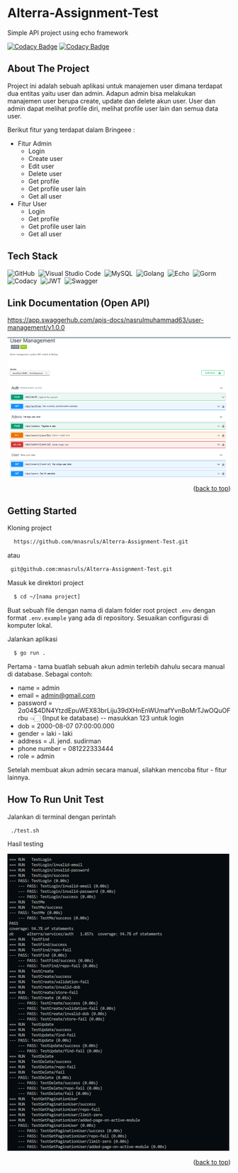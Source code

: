 # Alterra-Assignment-Test

Simple API project using echo framework

[![Codacy Badge](https://app.codacy.com/project/badge/Grade/76ac347865d54ef7a929f9b17e98a34d)](https://www.codacy.com/gh/mnasruls/Alterra-Assignment-Test/dashboard?utm_source=github.com&amp;utm_medium=referral&amp;utm_content=mnasruls/Alterra-Assignment-Test&amp;utm_campaign=Badge_Grade)
[![Codacy Badge](https://app.codacy.com/project/badge/Coverage/76ac347865d54ef7a929f9b17e98a34d)](https://www.codacy.com/gh/mnasruls/Alterra-Assignment-Test/dashboard?utm_source=github.com&utm_medium=referral&utm_content=mnasruls/Alterra-Assignment-Test&utm_campaign=Badge_Coverage)


## About The Project

Project ini adalah sebuah aplikasi untuk manajemen user dimana terdapat dua entitas yaitu user dan admin. Adapun admin bisa melakukan manajemen user berupa create, update dan delete akun user. User dan admin dapat melihat profile diri, melihat profile user lain dan semua data user.

Berikut fitur yang terdapat dalam Bringeee :

- Fitur Admin
    - Login
    - Create user
    - Edit user
    - Delete user
    - Get profile
    - Get profile user lain
    - Get all user
- Fitur User
    - Login
    - Get profile
    - Get profile user lain
    - Get all user

## Tech Stack

![GitHub](https://img.shields.io/badge/-GitHub-05122A?style=flat&logo=github)&nbsp;
![Visual Studio Code](https://img.shields.io/badge/-Visual%20Studio%20Code-05122A?style=flat&logo=visual-studio-code&logoColor=007ACC)&nbsp;
![MySQL](https://img.shields.io/badge/-MySQL-05122A?style=flat&logo=mysql&logoColor=4479A1)&nbsp;
![Golang](https://img.shields.io/badge/-Golang-05122A?style=flat&logo=go&logoColor=4479A1)&nbsp;
![Echo](https://img.shields.io/badge/-Echo-05122A?style=flat&logo=go)&nbsp;
![Gorm](https://img.shields.io/badge/-Gorm-05122A?style=flat&logo=go)&nbsp;
![Codacy](https://img.shields.io/badge/-Codacy-05122A?style=flat&logo=codacy)&nbsp;
![JWT](https://img.shields.io/badge/-JWT-05122A?style=flat&logo=jwt)&nbsp;
![Swagger](https://img.shields.io/badge/-Swagger-05122A?style=flat&logo=swagger)&nbsp;

## Link Documentation (Open API)
https://app.swaggerhub.com/apis-docs/nasrulmuhammad63/user-management/v1.0.0

<img src="images/swagger.png">
<p align="right">(<a href="#top">back to top</a>)</p>

## Getting Started

Kloning project
```bash
  https://github.com/mnasruls/Alterra-Assignment-Test.git
```
atau
```bash
 git@github.com:mnasruls/Alterra-Assignment-Test.git
```
Masuk ke direktori project

```bash
  $ cd ~/[nama project]
```
Buat sebuah file dengan nama di dalam folder root project `.env` dengan format `.env.example` yang ada di repository. Sesuaikan configurasi di komputer lokal.

Jalankan aplikasi 

```bash
  $ go run .
```

Pertama - tama buatlah sebuah akun admin terlebih dahulu secara manual di database. Sebagai contoh:
- name = admin
- email = admin@gmail.com
- password = $2a$04$4DN4YtzdEpuWEX83brLiju39dXHnEnWUmafYvnBoMrTJwOQuOFrbu 👈🏻 (Input ke database) -- masukkan 123 untuk login
- dob = 2000-08-07 07:00:00.000
- gender = laki - laki
- address = Jl. jend. sudirman
- phone number = 081222333444
- role = admin

Setelah membuat akun admin secara manual, silahkan mencoba fitur - fitur lainnya.

## How To Run Unit Test

Jalankan di terminal dengan perintah

```bash
 ./test.sh
```
Hasil testing

<img src="images/test.png">
<p align="right">(<a href="#top">back to top</a>)</p>
